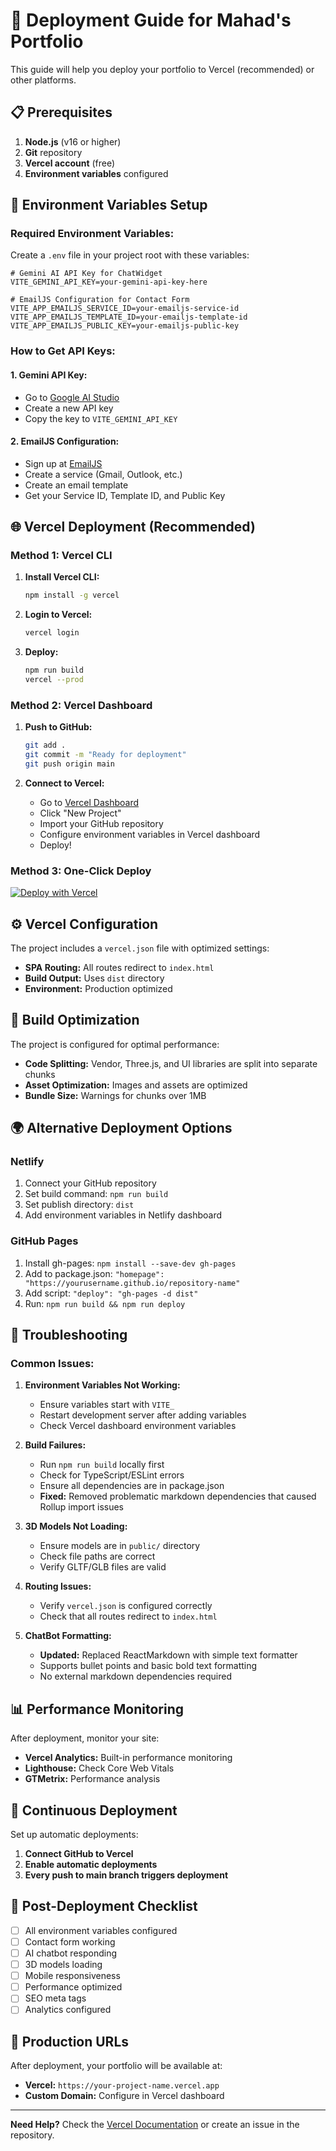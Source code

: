 # 🚀 Deployment Guide for Mahad's Portfolio

This guide will help you deploy your portfolio to Vercel (recommended) or other platforms.

## 📋 Prerequisites

1. **Node.js** (v16 or higher)
2. **Git** repository
3. **Vercel account** (free)
4. **Environment variables** configured

## 🔧 Environment Variables Setup

### Required Environment Variables:

Create a `.env` file in your project root with these variables:

```env
# Gemini AI API Key for ChatWidget
VITE_GEMINI_API_KEY=your-gemini-api-key-here

# EmailJS Configuration for Contact Form
VITE_APP_EMAILJS_SERVICE_ID=your-emailjs-service-id
VITE_APP_EMAILJS_TEMPLATE_ID=your-emailjs-template-id
VITE_APP_EMAILJS_PUBLIC_KEY=your-emailjs-public-key
```

### How to Get API Keys:

#### 1. **Gemini API Key:**
- Go to [Google AI Studio](https://makersuite.google.com/app/apikey)
- Create a new API key
- Copy the key to `VITE_GEMINI_API_KEY`

#### 2. **EmailJS Configuration:**
- Sign up at [EmailJS](https://www.emailjs.com/)
- Create a service (Gmail, Outlook, etc.)
- Create an email template
- Get your Service ID, Template ID, and Public Key

## 🌐 Vercel Deployment (Recommended)

### Method 1: Vercel CLI

1. **Install Vercel CLI:**
   ```bash
   npm install -g vercel
   ```

2. **Login to Vercel:**
   ```bash
   vercel login
   ```

3. **Deploy:**
   ```bash
   npm run build
   vercel --prod
   ```

### Method 2: Vercel Dashboard

1. **Push to GitHub:**
   ```bash
   git add .
   git commit -m "Ready for deployment"
   git push origin main
   ```

2. **Connect to Vercel:**
   - Go to [Vercel Dashboard](https://vercel.com/dashboard)
   - Click "New Project"
   - Import your GitHub repository
   - Configure environment variables in Vercel dashboard
   - Deploy!

### Method 3: One-Click Deploy

[![Deploy with Vercel](https://vercel.com/button)](https://vercel.com/new/clone?repository-url=https://github.com/yourusername/your-repo)

## ⚙️ Vercel Configuration

The project includes a `vercel.json` file with optimized settings:

- **SPA Routing:** All routes redirect to `index.html`
- **Build Output:** Uses `dist` directory
- **Environment:** Production optimized

## 🔧 Build Optimization

The project is configured for optimal performance:

- **Code Splitting:** Vendor, Three.js, and UI libraries are split into separate chunks
- **Asset Optimization:** Images and assets are optimized
- **Bundle Size:** Warnings for chunks over 1MB

## 🌍 Alternative Deployment Options

### Netlify
1. Connect your GitHub repository
2. Set build command: `npm run build`
3. Set publish directory: `dist`
4. Add environment variables in Netlify dashboard

### GitHub Pages
1. Install gh-pages: `npm install --save-dev gh-pages`
2. Add to package.json: `"homepage": "https://yourusername.github.io/repository-name"`
3. Add script: `"deploy": "gh-pages -d dist"`
4. Run: `npm run build && npm run deploy`

## 🐛 Troubleshooting

### Common Issues:

1. **Environment Variables Not Working:**
   - Ensure variables start with `VITE_`
   - Restart development server after adding variables
   - Check Vercel dashboard environment variables

2. **Build Failures:**
   - Run `npm run build` locally first
   - Check for TypeScript/ESLint errors
   - Ensure all dependencies are in package.json
   - **Fixed:** Removed problematic markdown dependencies that caused Rollup import issues

3. **3D Models Not Loading:**
   - Ensure models are in `public/` directory
   - Check file paths are correct
   - Verify GLTF/GLB files are valid

4. **Routing Issues:**
   - Verify `vercel.json` is configured correctly
   - Check that all routes redirect to `index.html`

5. **ChatBot Formatting:**
   - **Updated:** Replaced ReactMarkdown with simple text formatter
   - Supports bullet points and basic bold text formatting
   - No external markdown dependencies required

## 📊 Performance Monitoring

After deployment, monitor your site:

- **Vercel Analytics:** Built-in performance monitoring
- **Lighthouse:** Check Core Web Vitals
- **GTMetrix:** Performance analysis

## 🔄 Continuous Deployment

Set up automatic deployments:

1. **Connect GitHub to Vercel**
2. **Enable automatic deployments**
3. **Every push to main branch triggers deployment**

## 📝 Post-Deployment Checklist

- [ ] All environment variables configured
- [ ] Contact form working
- [ ] AI chatbot responding
- [ ] 3D models loading
- [ ] Mobile responsiveness
- [ ] Performance optimized
- [ ] SEO meta tags
- [ ] Analytics configured

## 🎯 Production URLs

After deployment, your portfolio will be available at:
- **Vercel:** `https://your-project-name.vercel.app`
- **Custom Domain:** Configure in Vercel dashboard

---

**Need Help?** Check the [Vercel Documentation](https://vercel.com/docs) or create an issue in the repository.
